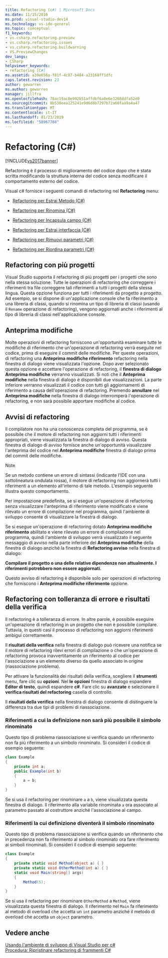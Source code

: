 ```yaml
---
title: Refactoring (c#) | Microsoft Docs
ms.date: 11/15/2016
ms.prod: visual-studio-dev14
ms.technology: vs-ide-general
ms.topic: conceptual
f1_keywords:
- vs.csharp.refactoring.preview
- vs.csharp.refactoring.issues
- vs.csharp.refactoring.buildwarning
- VS.PreviewChanges
dev_langs:
- CSharp
helpviewer_keywords:
- refactoring [C#]
ms.assetid: a39e656a-f81f-4c87-b484-a23168ff1dfc
caps.latest.revision: 23
author: gewarren
ms.author: gewarren
manager: jillfra
ms.openlocfilehash: 78ac19ac0e992b51affdbf6a0e6e3268ddfa52d0
ms.sourcegitcommit: 8b538eea125241e9d6d8b7297b72a66faa9a4a47
ms.translationtype: MT
ms.contentlocale: it-IT
ms.lasthandoff: 01/23/2019
ms.locfileid: "58967788"
---
```

# <a name="refactoring-c"></a>Refactoring (C#)
[!INCLUDE[vs2017banner](../includes/vs2017banner.md)]

Refactoring è il processo di miglioramento del codice dopo che è stata scritta modificando la struttura interna del codice senza modificare il comportamento esterno del codice.  
  
 Visual c# fornisce i seguenti comandi di refactoring nel **Refactoring** menu:  
  
-   [Refactoring per Estrai Metodo (C#)](../csharp-ide/extract-method-refactoring-csharp.md)  
  
-   [Refactoring per Rinomina (C#)](../csharp-ide/rename-refactoring-csharp.md)  
  
-   [Refactoring per Incapsula campo (C#)](../csharp-ide/encapsulate-field-refactoring-csharp.md)  
  
-   [Refactoring per Estrai interfaccia (C#)](../csharp-ide/extract-interface-refactoring-csharp.md)  
  
-   [Refactoring per Rimuovi parametri (C#)](../csharp-ide/remove-parameters-refactoring-csharp.md)  
  
-   [Refactoring per Riordina parametri (C#)](../csharp-ide/reorder-parameters-refactoring-csharp.md)  
  
## <a name="multi-project-refactoring"></a>Refactoring con più progetti  
 Visual Studio supporta il refactoring di più progetti per i progetti che sono nella stessa soluzione. Tutte le operazioni di refactoring che correggere i riferimenti tra file correggere tali riferimenti a tutti i progetti della stessa lingua. Questa opzione funziona per tutti i riferimenti da progetto a progetto. Ad esempio, se si dispone di un'applicazione console che fa riferimento a una libreria di classi, quando si rinomina un tipo di libreria di classi (usando il `Rename` operazione di refactoring), vengono aggiornati anche i riferimenti al tipo di libreria di classi nell'applicazione console.  
  
## <a name="changes-preview"></a>Anteprima modifiche  
 Molte operazioni di refactoring forniscono un'opportunità esaminare tutte le modifiche di riferimento che un'operazione di refactoring verrà eseguite nel codice, prima di eseguire il commit delle modifiche. Per queste operazioni, di refactoring una **Anteprima modifiche riferimento** refactoring nella finestra di dialogo viene visualizzata l'opzione. Dopo aver selezionato questa opzione e accettare l'operazione di refactoring, il **finestra di dialogo Anteprima modifiche** verranno visualizzati. Si noti che il **Anteprima modifiche** nella finestra di dialogo è disponibili due visualizzazioni. La parte inferiore verranno visualizzati il codice con tutti gli aggiornamenti di riferimento a causa dell'operazione di refactoring. Premendo **annullare** nel **Anteprima modifiche** nella finestra di dialogo interromperà l'operazione di refactoring, e non sarà possibile apportare modifiche al codice.  
  
## <a name="refactoring-warnings"></a>Avvisi di refactoring  
 Il compilatore non ha una conoscenza completa del programma, se è possibile che il motore di refactoring non aggiorni tutti i riferimenti appropriati, viene visualizzata la finestra di dialogo di avviso. Questa finestra di dialogo di avviso fornisce anche un'opportunità visualizzare l'anteprima del codice nel **Anteprima modifiche** finestra di dialogo prima del commit delle modifiche.  
  
> [!NOTE]
>  Se un metodo contiene un errore di sintassi (indicante l'IDE con una sottolineatura ondulata rossa), il motore di refactoring non aggiornerà tutti i riferimenti a un elemento all'interno di tale metodo. L'esempio seguente illustra questo comportamento.  
  
 Per impostazione predefinita, se si esegue un'operazione di refactoring senza visualizzare l'anteprima di riferimento viene modificato e viene rilevato un errore di compilazione nel programma, quindi l'ambiente di sviluppo consente di visualizzare la finestra di dialogo.  
  
 Se si esegue un'operazione di refactoring dotato **Anteprima modifiche riferimento** abilitato e viene rilevato un errore di compilazione nel programma, quindi l'ambiente di sviluppo verrà visualizzato il seguente messaggio di avviso nella parte inferiore del **Anteprima modifiche** della finestra di dialogo anziché la finestra di **Refactoring avviso** nella finestra di dialogo:  
  
 **Compilare il progetto o una delle relative dipendenze non attualmente. I riferimenti potrebbero non essere aggiornati.**  
  
 Questo avviso di refactoring è disponibile solo per operazioni di refactoring che forniscono i **Anteprima modifiche riferimento** opzione.  
  
## <a name="error-tolerant-refactoring-and-verification-results"></a>Refactoring con tolleranza di errore e risultati della verifica  
 Il refactoring è a tolleranza di errore. In altre parole, è possibile eseguire un'operazione di refactoring in un progetto che non è possibile compilare. Tuttavia, in questi casi il processo di refactoring non aggiorni riferimenti ambigui correttamente.  
  
 Il **risultati della verifica** nella finestra di dialogo può ricevere una notifica se il motore di refactoring rilevi errori di compilazione o che un'operazione di refactoring provoca inavvertitamente un riferimento al codice per l'associazione a un elemento diverso da quello associato in origine (riassociazione problema).  
  
 Per attivare la funzionalità dei risultati della verifica, scegliere il **strumenti** menu, fare clic su **opzioni**. Nel **le opzioni** finestra di dialogo espandere **Editor di testo**, quindi espandere **c#**. Fare clic su **avanzate** e selezionare il **verifica risultati del refactoring** casella di controllo.  
  
 Il **risultati della verifica** nella finestra di dialogo consente di distinguere la differenza tra due tipi di problemi di riassociazione.  
  
### <a name="references-whose-definition-will-no-longer-be-the-renamed-symbol"></a>Riferimenti a cui la definizione non sarà più possibile il simbolo rinominato  
 Questo tipo di problema riassociazione si verifica quando un riferimento non fa più riferimento a un simbolo rinominato. Si consideri il codice di esempio seguente:  
  
```csharp  
class Example  
{  
    private int a;  
    public Example(int b)  
    {  
        a = b;  
    }  
}  
```  
  
 Se si usa il refactoring per rinominare `a` a `b`, viene visualizzata questa finestra di dialogo. Il riferimento alla variabile rinominata `a` ora associato al parametro passato al costruttore anziché l'associazione al campo.  
  
### <a name="references-whose-definition-will-now-become-the-renamed-symbol"></a>Riferimenti la cui definizione diventerà il simbolo rinominato  
 Questo tipo di problema riassociazione si verifica quando un riferimento che in precedenza non fa riferimento al simbolo rinominato ora fare riferimento ai simboli rinominati. Si consideri il codice di esempio seguente:  
  
```csharp  
class Example  
{  
    private static void Method(object a) { }  
    private static void OtherMethod(int a) { }  
    static void Main(string[] args)  
    {  
        Method(5);  
    }  
}  
```  
  
 Se si usa il refactoring per rinominare `OtherMethod` a `Method`, viene visualizzata questa finestra di dialogo. Il riferimento nel `Main` fa riferimento al metodo di overload che accetta un `int` parametro anziché il metodo di overload che accetta un `object` parametro.  
  
## <a name="see-also"></a>Vedere anche  
 [Usando l'ambiente di sviluppo di Visual Studio per c#](../csharp-ide/using-the-visual-studio-development-environment-for-csharp.md)   
 [Procedura: Ripristinare refactoring di frammenti C#](../ide/how-to-restore-csharp-refactoring-snippets.md)